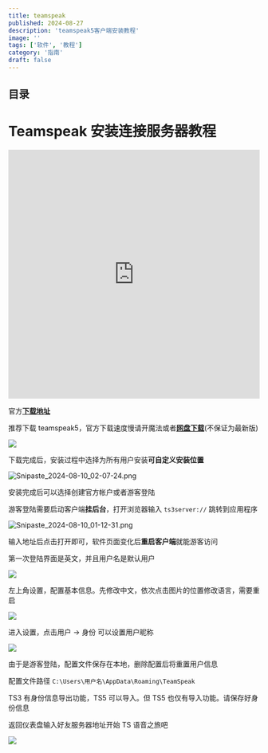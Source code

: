 ```yaml
---
title: teamspeak
published: 2024-08-27
description: 'teamspeak5客户端安装教程'
image: ''
tags: ['软件', '教程']
category: '指南'
draft: false
---
```


## 目录

# Teamspeak 安装连接服务器教程

<iframe src="https://player.bilibili.com/player.html?isOutside=true&aid=112933598136285&bvid=BV18QYge9E7s&cid=500001644170448&p=1&high\_quality=1&danmaku=0" allowfullscreen="allowfullscreen" width="100%" height="500" scrolling="no" frameborder="0"></iframe>

官方[**下载地址**](https://teamspeak.com/zh-CN/downloads/)

推荐下载 teamspeak5，官方下载速度慢请开魔法或者[**网盘下载**](https://alist.la02.cc/d/%E7%A7%BB%E5%8A%A8/teamspeak-client.msi)(不保证为最新版)

![](https://alist.la02.cc/d//File/图片/博客图库/无标题.png)

下载完成后，安装过程中选择为所有用户安装**可自定义安装位置**

![Snipaste_2024-08-10_02-07-24.png](https://alist.la02.cc/d//File/图片/博客图库/Snipaste_2024-08-10_02-07-24.png)

安装完成后可以选择创建官方帐户或者游客登陆

游客登陆需要启动客户端**挂后台**，打开浏览器输入 `ts3server://` 跳转到应用程序

![Snipaste_2024-08-10_01-12-31.png](https://alist.la02.cc/d//File/图片/博客图库/Snipaste_2024-08-10_01-12-31.png)

输入地址后点击打开即可，软件页面变化后**重启客户端**就能游客访问

第一次登陆界面是英文，并且用户名是默认用户

![](https://alist.la02.cc/d//File/图片/博客图库/Snipaste_2024-08-10_01-15-31.png)

左上角设置，配置基本信息。先修改中文，依次点击图片的位置修改语言，需要重启

![](https://alist.la02.cc/d//File/图片/博客图库/Snipaste_2024-08-10_01-17-44.png)

进入设置，点击用户 -> 身份 可以设置用户昵称

![](https://alist.la02.cc/d//File/图片/博客图库/Snipaste_2024-08-10_01-19-16.png)

由于是游客登陆，配置文件保存在本地，删除配置后将重置用户信息

配置文件路径 `C:\Users\用户名\AppData\Roaming\TeamSpeak`

TS3 有身份信息导出功能，TS5 可以导入。但 TS5 也仅有导入功能。请保存好身份信息

返回仪表盘输入好友服务器地址开始 TS 语音之旅吧

![](https://alist.la02.cc/d//File/图片/博客图库/Snipaste_2024-08-10_02-02-58.png)
